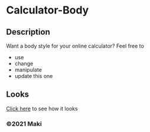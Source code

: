 # Calculator-Body

## Description
Want a body style for your online calculator? Feel free to
* use
* change
* manipulate
* update this one 

## Looks  
[Click here](https://makispear.github.io/Calculator_body/) to see how it looks


### ©2021 Maki


